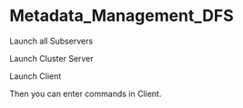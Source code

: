 # Metadata_Management_DFS
Launch all Subservers

Launch Cluster Server

Launch Client

Then you can enter commands in Client.
